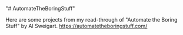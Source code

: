 "# AutomateTheBoringStuff" 

Here are some projects from my read-through of "Automate the Boring Stuff" by Al Sweigart.
https://automatetheboringstuff.com/
